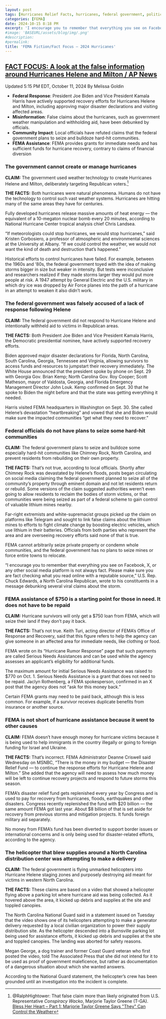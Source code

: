 ```yaml
---
layout: post
tags: [Hurricanes Relief Facts, hurricanes, federal government, politics, Donald Trump, Marjorie Taylor Greene]
categories: [FEMA]
date: 2024-10-15 8:18 PM
excerpt: 'I encourage you to remember that everything you see on Facebook, X, or any other social media platform is not always fact. Please make sure you are fact checking what you read online with a reputable source,” U.S. Rep. Chuck Edwards (T-NC)'
#image: 'BASEURL/assets/blog/img/.png'
#description:
#permalink:
title: 'FEMA Fiction/Fact Focus – 2024 Hurricanes'
---
```



## [FACT FOCUS: A look at the false information around Hurricanes Helene and Milton / AP News](https://apnews.com/article/election-hurricanes-false-info-helene-milton-a4c2df2463b69c1f2e3eb6846e3b37ae)

Updated 5:15 PM EDT, October 11, 2024
By Melissa Goldin

- **Federal Response**: President Joe Biden and Vice President Kamala Harris have actively supported recovery efforts for Hurricanes Helene and Milton, including approving major disaster declarations and visiting affected areas.
- **Misinformation**: False claims about the hurricanes, such as government weather manipulation and withholding aid, have been debunked by officials.
- **Community Impact**: Local officials have refuted claims that the federal government plans to seize and bulldoze hard-hit communities.
- **FEMA Assistance**: FEMA provides grants for immediate needs and has sufficient funds for hurricane recovery, contrary to claims of financial diversion

### The government cannot create or manage hurricanes

**CLAIM:** The government used weather technology to create Hurricanes Helene and Milton, deliberately targeting Republican voters.[^11]

[^11]: @RalphHightower: That false claim more than likely originated from U.S. Representative *Conspiracy Wacko*, Marjorie Taylor Greene (T-GA). <br />[Bless Her Heart – Part 1: Marjorie Taylor Greene Says "They" Can Control the Weather](https://ralphhightower.github.io/blog/marjorie%20taylor%20greene/2024/10/09/MTG1BlessHeartMarjorieTaylorGreeneHurricanes.html)


**THE FACTS:** Both hurricanes were natural phenomena. Humans do not have the technology to control such vast weather systems. Hurricanes are hitting many of the same areas they have for centuries.

Fully developed hurricanes release massive amounts of heat energy — the equivalent of a 10-megaton nuclear bomb every 20 minutes, according to National Hurricane Center tropical analysis chief Chris Landsea.


“If meteorologists could stop hurricanes, we would stop hurricanes,” said Kristen Corbosiero, a professor of atmospheric and environmental sciences at the University at Albany. “If we could control the weather, we would not want the kind of death and destruction that’s happened.”

Historical efforts to control hurricanes have failed. For example, between the 1960s and ‘80s, the federal government toyed with the idea of making storms bigger in size but weaker in intensity. But tests were inconclusive and researchers realized if they made storms larger they would put more people at risk. A 1947 attempt by General Electric and the U.S. military in which dry ice was dropped by Air Force planes into the path of a hurricane in an attempt to weaken it also didn’t work.


### The federal government was falsely accused of a lack of response following Helene

**CLAIM:** The federal government did not respond to Hurricane Helene and intentionally withheld aid to victims in Republican areas.

**THE FACTS:** Both President Joe Biden and Vice President Kamala Harris, the Democratic presidential nominee, have actively supported recovery efforts.

Biden approved major disaster declarations for Florida, North Carolina, South Carolina, Georgia, Tennessee and Virginia, allowing survivors to access funds and resources to jumpstart their recovery immediately. The White House announced that the president spoke by phone on Sept. 29 with Georgia Gov. Brian Kemp; North Carolina Gov. Roy Cooper; Scott Matheson, mayor of Valdosta, Georgia, and Florida Emergency Management Director John Louk. Kemp confirmed on Sept. 30 that he spoke to Biden the night before and that the state was getting everything it needed.

Harris visited FEMA headquarters in Washington on Sept. 30. She called Helene’s devastation “heartbreaking” and vowed that she and Biden would make sure the impacted communities “get what they need to recover.”

### Federal officials do not have plans to seize some hard-hit communities

**CLAIM:** The federal government plans to seize and bulldoze some especially hard-hit communities like Chimney Rock, North Carolina, and prevent residents from rebuilding on their own property.

**THE FACTS:** That’s not true, according to local officials. Shortly after Chimney Rock was devastated by Helene’s floods, posts began circulating on social media claiming the federal government planned to seize all of the community’s property through eminent domain and not let residents return or rebuild. Some versions of the claim suggested authorities weren’t even going to allow residents to reclaim the bodies of storm victims, or that communities were being seized as part of a federal scheme to gain control of valuable lithium mines nearby.

Far-right extremists and white-supremacist groups picked up the claim on platforms like Telegram and sought to link false claims about the lithium mines to efforts to fight climate change by boosting electric vehicles, which use lithium in their batteries. Officials from both parties who represent the area and are overseeing recovery efforts said none of that is true.

FEMA cannot arbitrarily seize private property or condemn whole communities, and the federal government has no plans to seize mines or force entire towns to relocate.

“I encourage you to remember that everything you see on Facebook, X, or any other social media platform is not always fact. Please make sure you are fact checking what you read online with a reputable source,” U.S. Rep. Chuck Edwards, a North Carolina Republican, wrote to his constituents in a message debunking several viral claims about the storm.

### FEMA assistance of \$750 is a starting point for those in need. It does not have to be repaid

**CLAIM:** Hurricane survivors will only get a \$750 loan from FEMA, which will seize their land if they don’t pay it back.

**THE FACTS:** That’s not true. Keith Turi, acting director of FEMA’s Office of Response and Recovery, said that this figure refers to help the agency can give someone in an affected area for immediate needs, like clothing or food.

FEMA wrote on its “Hurricane Rumor Response” page that such payments are called Serious Needs Assistances and can be used while the agency assesses an applicant’s eligibility for additional funds.

The maximum amount for initial Serious Needs Assistance was raised to \$770 on Oct. 1. Serious Needs Assistance is a grant that does not need to be repaid. Jaclyn Rothenberg, a FEMA spokesperson, confirmed in an X post that the agency does not “ask for this money back.”

Certain FEMA grants may need to be paid back, although this is less common. For example, if a survivor receives duplicate benefits from insurance or another source.

### FEMA is not short of hurricane assistance because it went to other causes

**CLAIM:** FEMA doesn’t have enough money for hurricane victims because it is being used to help immigrants in the country illegally or going to foreign funding for Israel and Ukraine.

**THE FACTS:** That’s incorrect. FEMA Administrator Deanne Criswell said Wednesday on MSNBC, “There is the money in my budget — the Disaster Relief Fund — to continue the response efforts for Hurricane Helene and Milton.” She added that the agency will need to assess how much money will be left to continue recovery projects and respond to future storms this season.

FEMA’s disaster relief fund gets replenished every year by Congress and is used to pay for recovery from hurricanes, floods, earthquakes and other disasters. Congress recently replenished the fund with \$20 billion — the same amount FEMA got last year. About \$8 billion of that is set aside for recovery from previous storms and mitigation projects. It funds foreign military aid separately.

No money from FEMA’s fund has been diverted to support border issues or international concerns and is only being used for disaster-related efforts, according to the agency.

### The helicopter that blew supplies around a North Carolina distribution center was attempting to make a delivery

**CLAIM:** The federal government is flying unmarked helicopters into Hurricane Helene staging zones and purposely destroying aid meant for victims in western North Carolina.

**THE FACTS:** These claims are based on a video that showed a helicopter flying above a parking lot where hurricane aid was being collected. As it hovered above the area, it kicked up debris and supplies at the site and toppled canopies.

The North Carolina National Guard said in a statement issued on Tuesday that the video shows one of its helicopters attempting to make a generator delivery requested by a local civilian organization to power their supply distribution site. As the helicopter descended into a Burnsville parking lot being used for assistance efforts, it kicked up debris and supplies at the site and toppled canopies. The landing was aborted for safety reasons.

Megan George, a dog trainer and former Coast Guard veteran who first posted the video, told The Associated Press that she did not intend for it to be used as proof of government maleficence, but rather as documentation of a dangerous situation about which she wanted answers.

According to the National Guard statement, the helicopter’s crew has been grounded until an investigation into the incident is complete.
